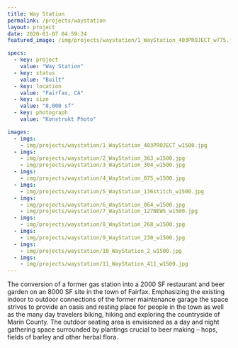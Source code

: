 ```yaml
---
title: Way Station
permalink: /projects/waystation
layout: project
date: 2020-01-07 04:59:24
featured_image: /img/projects/waystation/1_WayStation_403PROJECT_w775.jpg

specs:
  - key: project
    value: "Way Station"
  - key: status
    value: "Built"
  - key: location
    value: "Fairfax, CA"
  - key: size
    value: "8,000 sf"
  - key: photograph
    value: "Konstrukt Photo"

images:
  - imgs:
    - img/projects/waystation/1_WayStation_403PROJECT_w1500.jpg
  - imgs:
    - img/projects/waystation/2_WayStation_363_w1500.jpg
    - img/projects/waystation/3_WayStation_304_w1500.jpg
  - imgs:
    - img/projects/waystation/4_WayStation_075_w1500.jpg
  - imgs:
    - img/projects/waystation/5_WayStation_136stitch_w1500.jpg
  - imgs:
    - img/projects/waystation/6_WayStation_064_w1500.jpg
    - img/projects/waystation/7_WayStation_127NEWS_w1500.jpg
  - imgs:
    - img/projects/waystation/8_WayStation_268_w1500.jpg
  - imgs:
    - img/projects/waystation/9_WayStation_230_w1500.jpg
  - imgs:
    - img/projects/waystation/10_WayStation_2_w1500.jpg
  - imgs:
    - img/projects/waystation/11_WayStation_411_w1500.jpg
---
```


The conversion of a former gas station into a 2000 SF restaurant and beer garden on an 8000 SF site in the town of Fairfax. Emphasizing the existing indoor to outdoor connections of the former maintenance garage the space strives to provide an oasis and resting place for people in the town as well as the many day travelers biking, hiking and exploring the countryside of Marin County. The outdoor seating area is envisioned as a day and night gathering space surrounded by plantings crucial to beer making – hops, fields of barley and other herbal flora.

